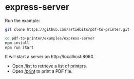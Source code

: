 # express-server

Run the example:

```bash
git clone https://github.com/artiebits/pdf-to-printer.git

cd pdf-to-printer/examples/express-server
npm install
npm run start
```

It will start a server on http://localhost:8080.

- Open [/list](http://localhost:8080/list) to retrieve a list of printers.
- Open [/print](http://localhost:8080/print?url=https://easypost-files.s3-us-west-2.amazonaws.com/files/postage_label/20190716/15ad63c69e654e228d92a1ee0aa9d536.pdf) to print a PDF file.
